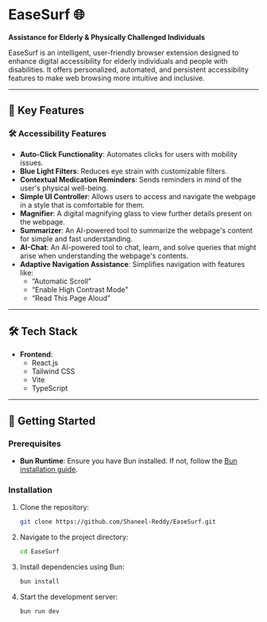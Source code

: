 # EaseSurf 🌐

**Assistance for Elderly & Physically Challenged Individuals**

EaseSurf is an intelligent, user-friendly browser extension designed to enhance digital accessibility for elderly individuals and people with disabilities. It offers personalized, automated, and persistent accessibility features to make web browsing more intuitive and inclusive.

---

## 🚀 Key Features

### 🛠️ Accessibility Features
- **Auto-Click Functionality**: Automates clicks for users with mobility issues.
- **Blue Light Filters**: Reduces eye strain with customizable filters.
- **Contextual Medication Reminders**: Sends reminders in mind of the user's physical well-being.
- **Simple UI Controller**: Allows users to access and navigate the webpage in a style that is comfortable for them.
- **Magnifier**: A digital magnifying glass to view further details present on the webpage.
- **Summarizer**: An AI-powered tool to summarize the webpage's content for simple and fast understanding.
- **AI-Chat**: An AI-powered tool to chat, learn, and solve queries that might arise when understanding the webpage's contents.
- **Adaptive Navigation Assistance**: Simplifies navigation with features like:
  - “Automatic Scroll”
  - “Enable High Contrast Mode”
  - “Read This Page Aloud” 
---

## 🛠️ Tech Stack

- **Frontend**:
  - React.js
  - Tailwind CSS
  - Vite
  - TypeScript

---


## 🚀 Getting Started

### Prerequisites
- **Bun Runtime**: Ensure you have Bun installed. If not, follow the [Bun installation guide](https://bun.sh/docs/installation).

### Installation
1. Clone the repository:
   ```bash
   git clone https://github.com/Shaneel-Reddy/EaseSurf.git
2. Navigate to the project directory:
   ```bash
   cd EaseSurf
3. Install dependencies using Bun:
   ```bash
   bun install
4. Start the development server:
   ```bash
   bun run dev
